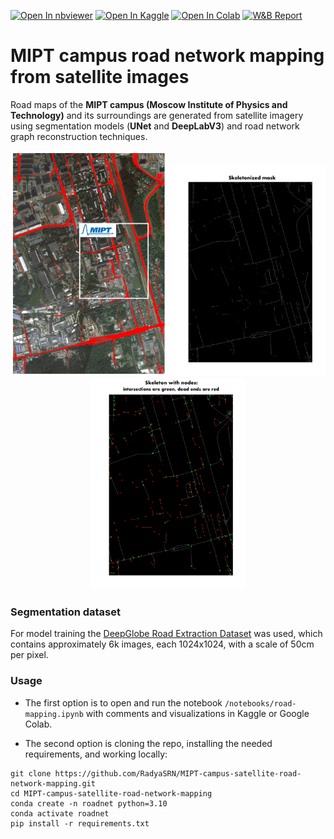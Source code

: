 [![Open In nbviewer](https://img.shields.io/badge/Jupyter-nbviewer-orange?logo=jupyter)](
https://nbviewer.org/github/RadyaSRN/MIPT-campus-satellite-road-network-mapping/blob/main/notebooks/road_mapping.ipynb)
[![Open In Kaggle](https://kaggle.com/static/images/open-in-kaggle.svg)](
https://www.kaggle.com/kernels/welcome?src=https://github.com/RadyaSRN/MIPT-campus-satellite-road-network-mapping/blob/main/notebooks/road_mapping.ipynb)
[![Open In Colab](https://colab.research.google.com/assets/colab-badge.svg)](
https://colab.research.google.com/github/RadyaSRN/MIPT-campus-satellite-road-network-mapping/blob/main/notebooks/road_mapping.ipynb)
[![W&B Report](https://img.shields.io/badge/Weights%20&%20Biases-Report-orange?logo=weightsandbiases)](
https://wandb.ai/radyasrn-mipt/CV-spring-2025/reports/CV-spring-2025-satellite-road-mapping--VmlldzoxMjA5NTU0OQ)

# MIPT campus road network mapping from satellite images
Road maps of the **MIPT campus (Moscow Institute of Physics and Technology)** and its surroundings are generated from satellite imagery using segmentation models (**UNet** and **DeepLabV3**) and road network graph reconstruction techniques.

<p align="center">
  <img src="images/roadmap5-mipt.png" alt="Image 1" width="250"/>
  <img src="images/part2-step1-skeleton.png" alt="Image 2" width="250"/>
  <img src="images/part2-step3-skeleton.png" alt="Image 3" width="250"/>
</p>

### Segmentation dataset
For model training the [DeepGlobe Road Extraction Dataset](https://www.kaggle.com/datasets/balraj98/deepglobe-road-extraction-dataset) was used, which contains approximately 6k images, each 1024x1024, with a scale of 50cm per pixel.

### Usage
* The first option is to open and run the notebook `/notebooks/road-mapping.ipynb` with comments and visualizations in Kaggle or Google Colab.

* The second option is cloning the repo, installing the needed requirements, and working locally:
```
git clone https://github.com/RadyaSRN/MIPT-campus-satellite-road-network-mapping.git
cd MIPT-campus-satellite-road-network-mapping
conda create -n roadnet python=3.10
conda activate roadnet
pip install -r requirements.txt
```
